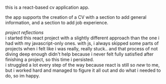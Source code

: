 this is a react-based cv application app.

the app supports the creation of a CV with a section to add general information, and a section to add job experience. 

*project reflections* <br>
i started this react project with a slightly different approach than the one i had with my javascript-only ones. with js, i always skipped some parts of projects when i felt like i was really, really stuck.. and that process of not diving deep enough didn't help because i never felt fully satisfied after finishing a project, so this time i persisted. <br>
i struggled a lot every step of the way because react is still so _new_ to me, but i worked hard and managed to figure it all out and do what i needed to do, so im happy.
